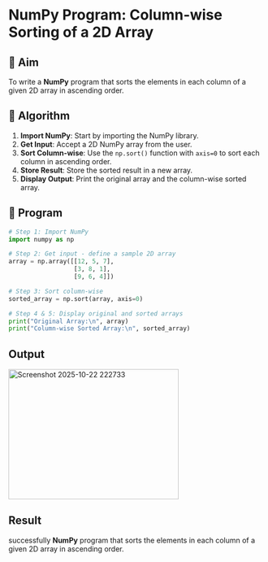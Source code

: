 # NumPy Program: Column-wise Sorting of a 2D Array

## 🎯 Aim
To write a **NumPy** program that sorts the elements in each column of a given 2D array in ascending order.

## 🧠 Algorithm

1. **Import NumPy**: Start by importing the NumPy library.
2. **Get Input**: Accept a 2D NumPy array from the user.
3. **Sort Column-wise**: Use the `np.sort()` function with `axis=0` to sort each column in ascending order.
4. **Store Result**: Store the sorted result in a new array.
5. **Display Output**: Print the original array and the column-wise sorted array.

## 🧾 Program
```py
# Step 1: Import NumPy
import numpy as np

# Step 2: Get input - define a sample 2D array
array = np.array([[12, 5, 7],
                  [3, 8, 1],
                  [9, 6, 4]])

# Step 3: Sort column-wise
sorted_array = np.sort(array, axis=0)

# Step 4 & 5: Display original and sorted arrays
print("Original Array:\n", array)
print("Column-wise Sorted Array:\n", sorted_array)
```


## Output
<img width="335" height="256" alt="Screenshot 2025-10-22 222733" src="https://github.com/user-attachments/assets/f7a9cfda-2753-4e1b-a03b-c8cded1803f3" />

## Result
successfully **NumPy** program that sorts the elements in each column of a given 2D array in ascending order.
 
